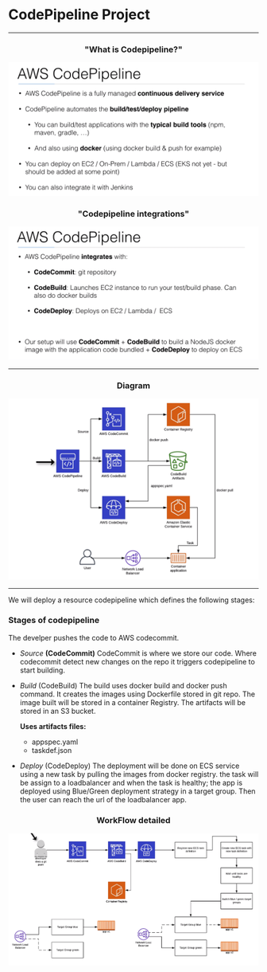# __CodePipeline Project__
***
<div align="center">
    <h3>"What is Codepipeline?"</h3>
</div>

<div align="center">
    <img src="images/codepipeline-1.png" width="600" />
</div>

<div align="center">
    <h3>"Codepipeline integrations"</h3>
</div>

<div align="center">
    <img src="images/codepipeline-2.png" width="600" />
</div>

***
<div align="center">
    <h3>Diagram</h3>
</div>

<div align="center">
    <img src="images/diagram-flow.png" width="700" />
</div>

***
We will deploy a resource codepipeline which defines the following stages:

### __Stages of codepipeline__

  The develper pushes the code to AWS codecommit.

  * _Source_ __(CodeCommit)__
  CodeCommit is where we store our code. Where codecommit detect new changes on the repo it triggers codepipeline to start building.

  * _Build_  (CodeBuild)
  The build uses docker build and docker push command. It creates the images using Dockerfile stored in git  repo. The image built will be stored in a container Registry.
  The artifacts will be stored in an S3 bucket.
  
    __Uses artifacts files:__
     - appspec.yaml
     - taskdef.json

  * _Deploy_ (CodeDeploy)
    The deployment will be done on ECS service using a new task by pulling the images from docker registry. the task will be assign to a loadbalancer and when the task is healthy; the app is deployed using Blue/Green deployment strategy in a target group. Then the user can reach the url of the loadbalancer app.

<div align="center">
    <h3>WorkFlow detailed</h3>
</div>

<div align="center">
    <img src="images/codepipeline-3.png" width="700" />
</div>